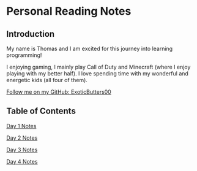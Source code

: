 # Personal Reading Notes

## Introduction

My name is Thomas and I am excited for this journey into learning programming!

I enjoying gaming, I mainly play Call of Duty and Minecraft (where I enjoy playing with my better half). I love spending time with my wonderful and energetic kids (all four of them).

[Follow me on my GitHub: ExoticButters00](https://github.com/ExoticButters00)

## Table of Contents

[Day 1 Notes](102/class1.md)

[Day 2 Notes](102/class2.md)

[Day 3 Notes](102/class3.md)

[Day 4 Notes](102/class4.md)
